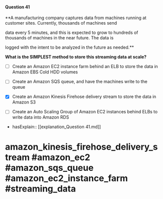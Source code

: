 #### Question  41

**A manufacturing company captures data from machines running at customer sites. Currently, thousands of machines send

data every 5 minutes, and this is expected to grow to hundreds of thousands of machines in the near future. The data is

logged with the intent to be analyzed in the future as needed.**

**What is the SIMPLEST method to store this streaming data at scale?**

- [ ] Create an Amazon EC2 instance farm behind an ELB to store the data in Amazon EBS Cold HDD volumes

- [ ] Create an Amazon SQS queue, and have the machines write to the queue

- [x] Create an Amazon Kinesis Firehose delivery stream to store the data in Amazon S3

- [ ] Create an Auto Scaling Group of Amazon EC2 instances behind ELBs to write data into Amazon RDS

- hasExplain:: [[explanation_Question  41.md]]

# amazon_kinesis_firehose_delivery_stream #amazon_ec2 #amazon_sqs_queue #amazon_ec2_instance_farm #streaming_data
